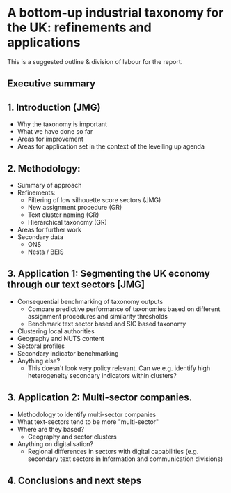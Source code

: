 # A bottom-up industrial taxonomy for the UK: refinements and applications

This is a suggested outline & division of labour for the report.

## Executive summary

## 1. Introduction (JMG)

* Why the taxonomy is important
* What we have done so far
* Areas for improvement
* Areas for application set in the context of the levelling up agenda

## 2. Methodology: 
* Summary of approach
* Refinements:
    * Filtering of low silhouette score sectors (JMG)
    * New assignment procedure (GR)
    * Text cluster naming (GR)
    * Hierarchical taxonomy (GR)
* Areas for further work
* Secondary data
    * ONS
    * Nesta / BEIS

## 3. Application 1: Segmenting the UK economy through our text sectors [JMG]

* Consequential benchmarking of taxonomy outputs
  * Compare predictive performance of taxonomies based on different assignment procedures and similarity thresholds
  * Benchmark text sector based and SIC based taxonomy
* Clustering local authorities
* Geography and NUTS content
* Sectoral profiles
* Secondary indicator benchmarking
* Anything else?
    * This doesn't look very policy relevant. Can we e.g. identify high heterogeneity secondary indicators within clusters?

## 3. Application 2: Multi-sector companies.

* Methodology to identify multi-sector companies
* What text-sectors tend to be more "multi-sector"
* Where are they based?
    * Geography and sector clusters
* Anything on digitalisation?
    * Regional differences in sectors with digital capabilities (e.g. secondary text sectors in Information and communication divisions)

## 4. Conclusions and next steps


